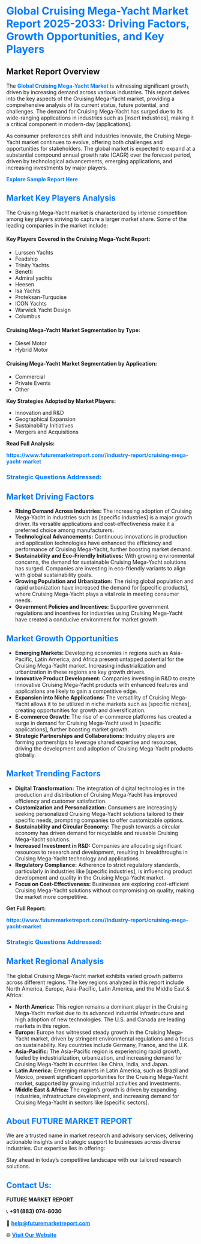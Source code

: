 <h1 style="color: #007BFF;">Global Cruising Mega-Yacht Market Report 2025-2033: Driving Factors, Growth Opportunities, and Key Players</h1>

<section id="overview">
<h2>Market Report Overview</h2>
<p>The <a href="https://www.futuremarketreport.com//industry-report/cruising-mega-yacht-market" style="color: #007BFF; text-decoration: none;"><strong>Global Cruising Mega-Yacht Market</strong></a> is witnessing significant growth, driven by increasing demand across various industries. This report delves into the key aspects of the Cruising Mega-Yacht market, providing a comprehensive analysis of its current status, future potential, and challenges. The demand for Cruising Mega-Yacht has surged due to its wide-ranging applications in industries such as [insert industries], making it a critical component in modern-day [applications].</p>
<p>As consumer preferences shift and industries innovate, the Cruising Mega-Yacht market continues to evolve, offering both challenges and opportunities for stakeholders. The global market is expected to expand at a substantial compound annual growth rate (CAGR) over the forecast period, driven by technological advancements, emerging applications, and increasing investments by major players.</p>
</section>

<section id="overview">
<p><a href="https://www.futuremarketreport.com//request-sample/reportId=87707" style="color: #007BFF; text-decoration: none;"><strong>Explore Sample Report Here</strong></a></p>
</section>

<section id="key-players">
<h2 style="color: #007BFF;">Market Key Players Analysis</h2>
<p>The Cruising Mega-Yacht market is characterized by intense competition among key players striving to capture a larger market share. Some of the leading companies in the market include:</p>
<h4>Key Players Covered in the Cruising Mega-Yacht Report:</h4>
<ul><li>Lurssen Yachts</li><li>Feadship</li><li>Trinity Yachts</li><li>Benetti</li><li>Admiral yachts</li><li>Heesen</li><li>Isa Yachts</li><li>Proteksan-Turquoise</li><li>ICON Yachts</li><li>Warwick Yacht Design</li><li>Columbus</li></ul>
<h4>Cruising Mega-Yacht Market Segmentation by Type:</h4>
<ul><li>Diesel Motor</li><li>Hybrid Motor</li></ul>

<h4>Cruising Mega-Yacht Market Segmentation by Application:</h4>
<ul><li>Commercial</li><li>Private Events</li><li>Other</li></ul>
<p><strong>Key Strategies Adopted by Market Players:</strong></p>
<ul>
<li>Innovation and R&D</li>
<li>Geographical Expansion</li>
<li>Sustainability Initiatives</li>
<li>Mergers and Acquisitions</li>
</ul>
</section>

<section>
<p><strong>Read Full Analysis: </strong></p><a href="https://www.futuremarketreport.com//industry-report/cruising-mega-yacht-market" style="color: #007BFF; text-decoration: none;"><strong>https://www.futuremarketreport.com//industry-report/cruising-mega-yacht-market</strong></a>
<h3 style="color: #007BFF;">Strategic Questions Addressed:</h3>
</section>

<section id="driving-factors">
<h2 style="color: #007BFF;">Market Driving Factors</h2>
<ul>
<li><strong>Rising Demand Across Industries:</strong> The increasing adoption of Cruising Mega-Yacht in industries such as [specific industries] is a major growth driver. Its versatile applications and cost-effectiveness make it a preferred choice among manufacturers.</li>
<li><strong>Technological Advancements:</strong> Continuous innovations in production and application technologies have enhanced the efficiency and performance of Cruising Mega-Yacht, further boosting market demand.</li>
<li><strong>Sustainability and Eco-Friendly Initiatives:</strong> With growing environmental concerns, the demand for sustainable Cruising Mega-Yacht solutions has surged. Companies are investing in eco-friendly variants to align with global sustainability goals.</li>
<li><strong>Growing Population and Urbanization:</strong> The rising global population and rapid urbanization have increased the demand for [specific products], where Cruising Mega-Yacht plays a vital role in meeting consumer needs.</li>
<li><strong>Government Policies and Incentives:</strong> Supportive government regulations and incentives for industries using Cruising Mega-Yacht have created a conducive environment for market growth.</li>
</ul>
</section>

<section id="growth-opportunities">
<h2 style="color: #007BFF;">Market Growth Opportunities</h2>
<ul>
<li><strong>Emerging Markets:</strong> Developing economies in regions such as Asia-Pacific, Latin America, and Africa present untapped potential for the Cruising Mega-Yacht market. Increasing industrialization and urbanization in these regions are key growth drivers.</li>
<li><strong>Innovative Product Development:</strong> Companies investing in R&D to create innovative Cruising Mega-Yacht products with enhanced features and applications are likely to gain a competitive edge.</li>
<li><strong>Expansion into Niche Applications:</strong> The versatility of Cruising Mega-Yacht allows it to be utilized in niche markets such as [specific niches], creating opportunities for growth and diversification.</li>
<li><strong>E-commerce Growth:</strong> The rise of e-commerce platforms has created a surge in demand for Cruising Mega-Yacht used in [specific applications], further boosting market growth.</li>
<li><strong>Strategic Partnerships and Collaborations:</strong> Industry players are forming partnerships to leverage shared expertise and resources, driving the development and adoption of Cruising Mega-Yacht products globally.</li>
</ul>
</section>

<section id="trending-factors">
<h2 style="color: #007BFF;">Market Trending Factors</h2>
<ul>
<li><strong>Digital Transformation:</strong> The integration of digital technologies in the production and distribution of Cruising Mega-Yacht has improved efficiency and customer satisfaction.</li>
<li><strong>Customization and Personalization:</strong> Consumers are increasingly seeking personalized Cruising Mega-Yacht solutions tailored to their specific needs, prompting companies to offer customizable options.</li>
<li><strong>Sustainability and Circular Economy:</strong> The push towards a circular economy has driven demand for recyclable and reusable Cruising Mega-Yacht solutions.</li>
<li><strong>Increased Investment in R&D:</strong> Companies are allocating significant resources to research and development, resulting in breakthroughs in Cruising Mega-Yacht technology and applications.</li>
<li><strong>Regulatory Compliance:</strong> Adherence to strict regulatory standards, particularly in industries like [specific industries], is influencing product development and quality in the Cruising Mega-Yacht market.</li>
<li><strong>Focus on Cost-Effectiveness:</strong> Businesses are exploring cost-efficient Cruising Mega-Yacht solutions without compromising on quality, making the market more competitive.</li>
</ul>
</section>

<section>
<p><strong>Get Full Report: </strong></p><a href="https://www.futuremarketreport.com//industry-report/cruising-mega-yacht-market" style="color: #007BFF; text-decoration: none;"><strong>https://www.futuremarketreport.com//industry-report/cruising-mega-yacht-market</strong></a>
<h3 style="color: #007BFF;">Strategic Questions Addressed:</h3>
</section>


<section id="regional-analysis">
<h2 style="color: #007BFF;">Market Regional Analysis</h2>
<p>The global Cruising Mega-Yacht market exhibits varied growth patterns across different regions. The key regions analyzed in this report include North America, Europe, Asia-Pacific, Latin America, and the Middle East & Africa:</p>
<ul>
<li><strong>North America:</strong> This region remains a dominant player in the Cruising Mega-Yacht market due to its advanced industrial infrastructure and high adoption of new technologies. The U.S. and Canada are leading markets in this region.</li>
<li><strong>Europe:</strong> Europe has witnessed steady growth in the Cruising Mega-Yacht market, driven by stringent environmental regulations and a focus on sustainability. Key countries include Germany, France, and the U.K.</li>
<li><strong>Asia-Pacific:</strong> The Asia-Pacific region is experiencing rapid growth, fueled by industrialization, urbanization, and increasing demand for Cruising Mega-Yacht in countries like China, India, and Japan.</li>
<li><strong>Latin America:</strong> Emerging markets in Latin America, such as Brazil and Mexico, present significant opportunities for the Cruising Mega-Yacht market, supported by growing industrial activities and investments.</li>
<li><strong>Middle East & Africa:</strong> The region’s growth is driven by expanding industries, infrastructure development, and increasing demand for Cruising Mega-Yacht in sectors like [specific sectors].</li>
</ul>
</section>

<footer>
<h2 style="color: #007BFF;">About FUTURE MARKET REPORT</h2>
<p>We are a trusted name in market research and advisory services, delivering actionable insights and strategic support to businesses across diverse industries. Our expertise lies in offering:</p>

<p>Stay ahead in today’s competitive landscape with our tailored research solutions.</p>

<h2 style="color: #007BFF;">Contact Us:</h2>
<p><strong>FUTURE MARKET REPORT</strong></p>
<p>📞 <strong>+91 (883) 074-8030</strong></p>
<p>📧 <strong><a href="mailto:help@futuremarketreport.com" style="color: #007BFF;">help@futuremarketreport.com</a></strong></p>
<p>🌐 <strong><a href="https://www.futuremarketreport.com/" style="color: #007BFF;">Visit Our Website</a></strong></p>
</footer>